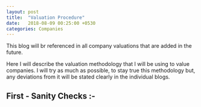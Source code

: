 ```yaml
---
layout: post
title:  "Valuation Procedure"
date:   2018-08-09 00:25:00 +0530
categories: Companies
---
```


This blog will br referenced in all company valuations that are added in the future.

Here I will describe the valuation methodology that I will be using to value companies. I will try as much as possible, to stay true this methodology but, any deviations from it will be stated clearly in the individual blogs.

First - Sanity Checks :-
-----

